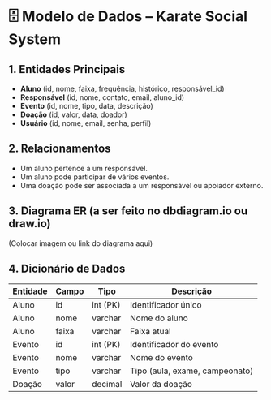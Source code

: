 # 🗄️ Modelo de Dados – Karate Social System

## 1. Entidades Principais
- **Aluno** (id, nome, faixa, frequência, histórico, responsável_id)  
- **Responsável** (id, nome, contato, email, aluno_id)  
- **Evento** (id, nome, tipo, data, descrição)  
- **Doação** (id, valor, data, doador)  
- **Usuário** (id, nome, email, senha, perfil)  

## 2. Relacionamentos
- Um aluno pertence a um responsável.  
- Um aluno pode participar de vários eventos.  
- Uma doação pode ser associada a um responsável ou apoiador externo.  

## 3. Diagrama ER (a ser feito no dbdiagram.io ou draw.io)
(Colocar imagem ou link do diagrama aqui)

## 4. Dicionário de Dados
| Entidade   | Campo        | Tipo        | Descrição |
|------------|-------------|------------|-----------|
| Aluno      | id          | int (PK)   | Identificador único |
| Aluno      | nome        | varchar    | Nome do aluno |
| Aluno      | faixa       | varchar    | Faixa atual |
| Evento     | id          | int (PK)   | Identificador do evento |
| Evento     | nome        | varchar    | Nome do evento |
| Evento     | tipo        | varchar    | Tipo (aula, exame, campeonato) |
| Doação     | valor       | decimal    | Valor da doação |
